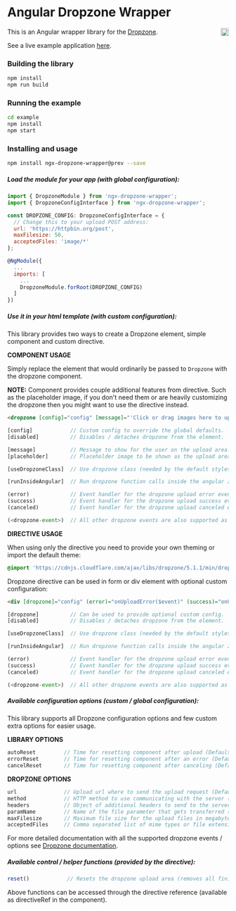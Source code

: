 # Angular Dropzone Wrapper

<a href="https://badge.fury.io/js/ngx-dropzone-wrapper"><img src="https://badge.fury.io/js/ngx-dropzone-wrapper.svg" align="right" alt="npm version" height="18"></a>

This is an Angular wrapper library for the [Dropzone](http://www.dropzonejs.com/).

See a live example application <a href="https://zefoy.github.io/ngx-dropzone-wrapper/">here</a>.

### Building the library

```bash
npm install
npm run build
```

### Running the example

```bash
cd example
npm install
npm start
```

### Installing and usage

```bash
npm install ngx-dropzone-wrapper@prev --save
```

##### Load the module for your app (with global configuration):

```javascript
import { DropzoneModule } from 'ngx-dropzone-wrapper';
import { DropzoneConfigInterface } from 'ngx-dropzone-wrapper';

const DROPZONE_CONFIG: DropzoneConfigInterface = {
  // Change this to your upload POST address:
  url: 'https://httpbin.org/post',
  maxFilesize: 50,
  acceptedFiles: 'image/*'
};

@NgModule({
  ...
  imports: [
    ...
    DropzoneModule.forRoot(DROPZONE_CONFIG)
  ]
})
```

##### Use it in your html template (with custom configuration):

This library provides two ways to create a Dropzone element, simple component and custom directive.

**COMPONENT USAGE**

Simply replace the element that would ordinarily be passed to `Dropzone` with the dropzone component.

**NOTE:** Component provides couple additional features from directive. Such as the placeholder image, if you don't need them or are heavily customizing the dropzone then you might want to use the directive instead.

```html
<dropzone [config]="config" [message]="'Click or drag images here to upload'" (error)="onUploadError($event)" (success)="onUploadSuccess($event)"></dropzone>
```

```javascript
[config]            // Custom config to override the global defaults.
[disabled]          // Disables / detaches dropzone from the element.

[message]           // Message to show for the user on the upload area.
[placeholder]       // Placeholder image to be shown as the upload area.

[useDropzoneClass]  // Use dropzone class (needed by the default styles).

[runInsideAngular]  // Run dropzone function calls inside the angular zone.

(error)             // Event handler for the dropzone upload error event.
(success)           // Event handler for the dropzone upload success event.
(canceled)          // Event handler for the dropzone upload canceled event.

(<dropzone-event>)  // All other dropzone events are also supported as bindings.
```

**DIRECTIVE USAGE**

When using only the directive you need to provide your own theming or import the default theme:

```css
@import 'https://cdnjs.cloudflare.com/ajax/libs/dropzone/5.1.1/min/dropzone.min.css';
```

Dropzone directive can be used in form or div element with optional custom configuration:

```html
<div [dropzone]="config" (error)="onUploadError($event)" (success)="onUploadSuccess($event)"></div>
```

```javascript
[dropzone]          // Can be used to provide optional custom config.
[disabled]          // Disables / detaches dropzone from the element.

[useDropzoneClass]  // Use dropzone class (needed by the default styles).

[runInsideAngular]  // Run dropzone function calls inside the angular zone.

(error)             // Event handler for the dropzone upload error event.
(success)           // Event handler for the dropzone upload success event.
(canceled)          // Event handler for the dropzone upload canceled event.

(<dropzone-event>)  // All other dropzone events are also supported as bindings.
```

##### Available configuration options (custom / global configuration):

This library supports all Dropzone configuration options and few custom extra options for easier usage.

**LIBRARY OPTIONS**

```javascript
autoReset         // Time for resetting component after upload (Default: null).
errorReset        // Time for resetting component after an error (Default: null).
cancelReset       // Time for resetting component after canceling (Default: null).
```

**DROPZONE OPTIONS**

```javascript
url               // Upload url where to send the upload request (Default: '').
method            // HTTP method to use communicating with the server (Default: 'post').
headers           // Object of additional headers to send to the server (Default: null).
paramName         // Name of the file parameter that gets transferred (Default: 'file').
maxFilesize       // Maximum file size for the upload files in megabytes (Default: null).
acceptedFiles     // Comma separated list of mime types or file extensions (Default: null).
```

For more detailed documentation with all the supported dropzone events / options see [Dropzone documentation](http://www.dropzonejs.com/#configuration-options).

##### Available control / helper functions (provided by the directive):

```javascript
reset()            // Resets the dropzone upload area (removes all finished preview files).
```

Above functions can be accessed through the directive reference (available as directiveRef in the component).
